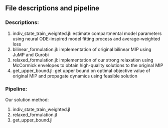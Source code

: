 ## File descriptions and pipeline

### Descriptions:
1. indiv_state_train_weighted.jl: estimate compartmental model parameters using neural ODE-inspired model fitting process and average-weighted loss
2. bilinear_formulation.jl: implementation of original bilinear MIP using JuMP and Gurobi
3. relaxed_formulation.jl: implementation of our strong relaxation using McCormick envelopes to obtain high-quality solutions to the original MIP
4. get_upper_bound.jl: get upper bound on optimal objective value of original MIP and propagate dynamics using feasible solution

### Pipeline:
Our solution method:
1. indiv_state_train_weighted.jl
2. relaxed_formulation.jl
3. get_upper_bound.jl
